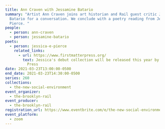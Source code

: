 ```yaml
---
title: Ann Craven with Jessamine Batario
summary: "Artist Ann Craven joins art historian and Rail guest critic Jessamine
  Batario for a conversation. We conclude with a poetry reading from Jessica E.
  Pierce. "
people:
  - person: ann-craven
  - person: jessamine-batario
poets:
  - person: jessica-e-pierce
    related_links:
      - url: https://www.firstmatterpress.org/
        text: Jessica's debut collection will be released this year by First Matter
          Press
date: 2021-03-23T13:00:00-0500
end_date: 2021-03-23T14:30:00-0500
series: 260
collections:
  - the-new-social-environment
event_organizer:
  - the-brooklyn-rail
event_producer:
  - the-brooklyn-rail
registration_url: https://www.eventbrite.com/e/the-new-social-environment-260-ann-craven-tickets-146932181109
event_platform:
  - zoom
---
```

